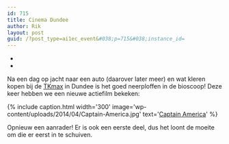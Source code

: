 ```yaml
---
id: 715
title: Cinema Dundee
author: Rik
layout: post
guid: /?post_type=ai1ec_event&#038;p=715&#038;instance_id=
---
```

-
-
Na een dag op jacht naar een auto (daarover later meer) en wat kleren kopen bij de [TKmax](http://www.tkmaxx.com/) in Dundee is het goed neerploffen in de bioscoop! Deze keer hebben we een nieuwe actiefilm bekeken:

{% include caption.html
    width='300'
    image='wp-content/uploads/2014/04/Captain-America.jpg' 
    text='[Captain America](http://www.imdb.com/title/tt1843866/)'
%}

Opnieuw een aanrader! Er is ook een eerste deel, dus het loont de moeite om die er eerst in te schuiven.